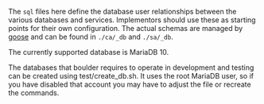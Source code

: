 The `sql` files here define the database user relationships between
the various databases and services. Implementors should use these as
starting points for their own configuration. The actual schemas are
managed by [goose](https://bitbucket.org/liamstask/goose) and can be
found in `./ca/_db` and `./sa/_db`.

The currently supported database is MariaDB 10.

The databases that boulder requires to operate in development and
testing can be created using test/create\_db.sh. It uses the root
MariaDB user, so if you have disabled that account you may have to
adjust the file or recreate the commands.
